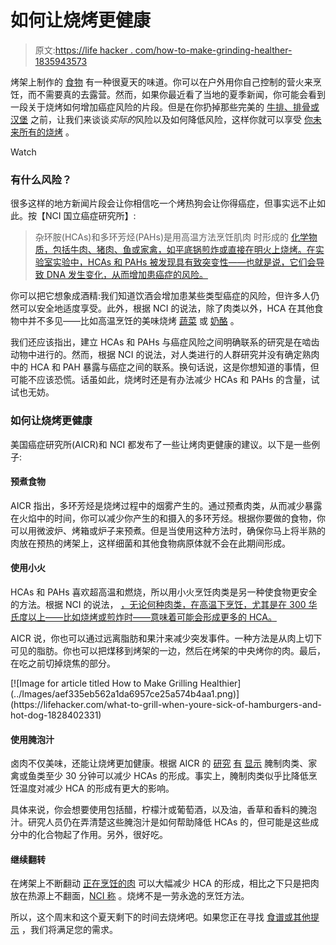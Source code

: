 # 如何让烧烤更健康

> 原文:[https://life hacker . com/how-to-make-grinding-healther-1835943573](https://lifehacker.com/how-to-make-grilling-healthier-1835943573)

烤架上制作的 [食物](https://skillet.lifehacker.com/dont-use-a-bristle-brush-to-clean-your-grill-1833265471) 有一种很夏天的味道。你可以在户外用你自己控制的营火来烹饪，而不需要真的去露营。然而，如果你最近看了当地的夏季新闻，你可能会看到一段关于烧烤如何增加癌症风险的片段。但是在你扔掉那些完美的 [牛排、排骨或汉堡](https://lifehacker.com/what-to-grill-when-youre-sick-of-hamburgers-and-hot-dog-1828402331) 之前，让我们来谈谈*实际的*风险以及如何降低风险，这样你就可以享受 [你未来所有的烧烤](https://skillet.lifehacker.com/grill-vegetables-before-pickling-or-marinating-them-1828057997) 。

Watch

### 有什么风险？

很多这样的地方新闻片段会让你相信吃一个烤热狗会让你得癌症，但事实远不止如此。按【NCI 国立癌症研究所】:

> 杂环胺(HCAs)和多环芳烃(PAHs)是用高温方法烹饪肌肉 时形成的 [化学物质，包括牛肉、猪肉、鱼或家禽，如平底锅煎炸或直接在明火上烧烤。在实验室实验中，HCAs 和 PAHs 被发现具有致突变性——也就是说，它们会导致 DNA 发生变化，从而增加患癌症的风险。](https://www.ncbi.nlm.nih.gov/pubmed/15199546)

你可以把它想象成酒精:我们知道饮酒会增加患某些类型癌症的风险，但许多人仍然可以安全地适度享受。此外，根据 NCI 的说法，除了肉类以外，HCA 在其他食物中并不多见——比如高温烹饪的美味烧烤 [蔬菜](https://skillet.lifehacker.com/youre-a-fool-if-you-dont-grill-carrots-1835812940) 或 [奶酪](https://skillet.lifehacker.com/your-new-vegetarian-grilling-staple-is-cheese-1835275453) 。

我们还应该指出，建立 HCAs 和 PAHs 与癌症风险之间明确联系的研究是在啮齿动物中进行的。然而，根据 NCI 的说法，对人类进行的人群研究并没有确定熟肉中的 HCA 和 PAH 暴露与癌症之间的联系。换句话说，这是你想知道的事情，但可能不应该恐慌。话虽如此，烧烤时还是有办法减少 HCAs 和 PAHs 的含量，试试也无妨。

### 如何让烧烤更健康

美国癌症研究所(AICR)和 NCI 都发布了一些让烤肉更健康的建议。以下是一些例子:

#### 预煮食物

AICR 指出，多环芳烃是烧烤过程中的烟雾产生的。通过预煮肉类，从而减少暴露在火焰中的时间，你可以减少你产生的和摄入的多环芳烃。根据你要做的食物，你可以用微波炉、烤箱或炉子来预煮。但是当使用这种方法时，确保你马上将半熟的肉放在预热的烤架上，这样细菌和其他食物病原体就不会在此期间形成。

#### 使用小火

HCAs 和 PAHs 喜欢超高温和燃烧，所以用小火烹饪肉类是另一种使食物更安全的方法。根据 NCI 的说法， [，无论何种肉类，在高温下烹饪，尤其是在 300 华氏度以上——比如烧烤或煎炸时——意味着可能会形成更多的 HCA。](https://www.cancer.gov/about-cancer/causes-prevention/risk/diet/cooked-meats-fact-sheet#r1)

AICR 说，你也可以通过远离脂肪和果汁来减少突发事件。一种方法是从肉上切下可见的脂肪。你也可以把煤移到烤架的一边，然后在烤架的中央烤你的肉。最后，在吃之前切掉烧焦的部分。

<aside data-commerce-source="inset" class="sc-16a0mhj-2 gAjHzr">[![Image for article titled How to Make Grilling Healthier](../Images/aef335eb562a1da6957ce25a574b4aa1.png)](https://lifehacker.com/what-to-grill-when-youre-sick-of-hamburgers-and-hot-dog-1828402331)</aside>

#### 使用腌泡汁

卤肉不仅美味，还能让烧烤更加健康。根据 AICR 的 [研究](https://www.newswise.com/articles/view/530543/) [有](https://www.ncbi.nlm.nih.gov/pubmed/19241593) [显示](https://www.sciencedaily.com/releases/2017/05/170516105047.htm) 腌制肉类、家禽或鱼类至少 30 分钟可以减少 HCAs 的形成。事实上，腌制肉类似乎比降低烹饪温度对减少 HCA 的形成有更大的影响。

具体来说，你会想要使用包括醋，柠檬汁或葡萄酒，以及油，香草和香料的腌泡汁。研究人员仍在弄清楚这些腌泡汁是如何帮助降低 HCAs 的，但可能是这些成分中的化合物起了作用。另外，很好吃。

#### 继续翻转

在烤架上不断翻动 [正在烹饪的肉](https://www.ncbi.nlm.nih.gov/pubmed/15971410) 可以大幅减少 HCA 的形成，相比之下只是把肉放在热源上不翻面，[NCI 称](https://www.cancer.gov/about-cancer/causes-prevention/risk/diet/cooked-meats-fact-sheet#r29) 。烧烤不是一劳永逸的烹饪方法。

所以，这个周末和这个夏天剩下的时间去烧烤吧。如果您正在寻找 [食谱或其他提示](https://lifehacker.com/tag/grilling) ，我们将满足您的需求。